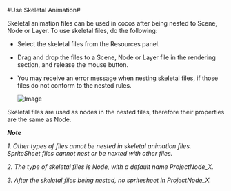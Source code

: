 #Use Skeletal Animation#

Skeletal animation files can be used in cocos after being nested to Scene, Node or Layer. To use skeletal files, do the following:

- Select the skeletal files from the Resources panel.

- Drag and drop the files to a Scene, Node or Layer file in the rendering section, and release the mouse button.

- You may receive an error message when nesting skeletal files, if those files do not conform to the nested rules.

   ![Image](../../studio-img/Animation/UseSkeletalAnimation/tuo.jpg)

Skeletal files are used as nodes in the nested files, therefore their properties are the same as Node.

***Note***

*1. Other types of files annot be nested in skeletal animation files. SpriteSheet  files cannot nest or be nexted with other files.*

*2. The  type of skeletal files is Node, with a default name ProjectNode_X.*

*3. After the skeletal files being nested, no spritesheet in ProjectNode_X.*
